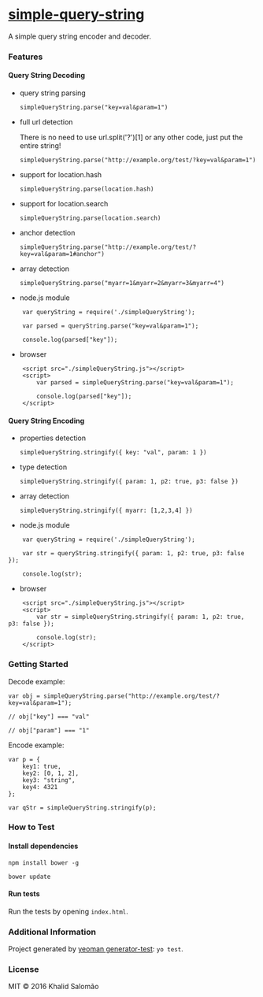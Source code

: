 # [simple-query-string](https://github.com/khalidsalomao/simple-query-string)

A simple query string encoder and decoder.


### Features

#### Query String Decoding

* query string parsing

    `simpleQueryString.parse("key=val&param=1")`


* full url detection

    There is no need to use url.split('?')[1] or any other code, just put the entire string!

    `simpleQueryString.parse("http://example.org/test/?key=val&param=1")`



* support for location.hash 
    
    `simpleQueryString.parse(location.hash)`


* support for location.search
    
    `simpleQueryString.parse(location.search)`


* anchor detection
    
    `simpleQueryString.parse("http://example.org/test/?key=val&param=1#anchor")`


* array detection
    
    `simpleQueryString.parse("myarr=1&myarr=2&myarr=3&myarr=4")`


* node.js module

```
    var queryString = require('./simpleQueryString');

    var parsed = queryString.parse("key=val&param=1");
    
    console.log(parsed["key"]);

```


* browser

```
    <script src="./simpleQueryString.js"></script>
    <script>
        var parsed = simpleQueryString.parse("key=val&param=1");
            
        console.log(parsed["key"]);
    </script>
```

#### Query String Encoding

* properties detection

    `simpleQueryString.stringify({ key: "val", param: 1 })`


* type detection

    `simpleQueryString.stringify({ param: 1, p2: true, p3: false })`


* array detection

    `simpleQueryString.stringify({ myarr: [1,2,3,4] })`



* node.js module

```
    var queryString = require('./simpleQueryString');

    var str = queryString.stringify({ param: 1, p2: true, p3: false });
    
    console.log(str);

```


* browser

```
    <script src="./simpleQueryString.js"></script>
    <script>
        var str = simpleQueryString.stringify({ param: 1, p2: true, p3: false });
            
        console.log(str);
    </script>
```


### Getting Started

Decode example:
```
var obj = simpleQueryString.parse("http://example.org/test/?key=val&param=1");

// obj["key"] === "val"

// obj["param"] === "1"

```


Encode example:
```
var p = {
    key1: true,
    key2: [0, 1, 2],
    key3: "string",
    key4: 4321
};

var qStr = simpleQueryString.stringify(p);

```


### How to Test


#### Install dependencies

`npm install bower -g`

`bower update`


#### Run tests

Run the tests by opening `index.html`.


### Additional Information

Project generated by [yeoman generator-test](https://github.com/phillipalexander/generator-test): `yo test`.


### License

MIT © 2016 Khalid Salomão
